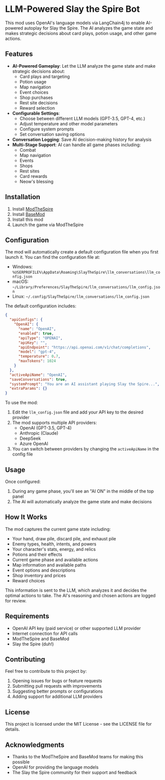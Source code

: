 # LLM-Powered Slay the Spire Bot

This mod uses OpenAI's language models via LangChain4j to enable AI-powered autoplay for Slay the Spire. The AI analyzes the game state and makes strategic decisions about card plays, potion usage, and other game actions.

## Features

- **AI-Powered Gameplay**: Let the LLM analyze the game state and make strategic decisions about:
  - Card plays and targeting
  - Potion usage
  - Map navigation
  - Event choices
  - Shop purchases
  - Rest site decisions
  - Reward selection
- **Configurable Settings**: 
  - Choose between different LLM models (GPT-3.5, GPT-4, etc.)
  - Adjust temperature and other model parameters
  - Configure system prompts
  - Set conversation saving options
- **Conversation Logging**: Save AI decision-making history for analysis
- **Multi-Stage Support**: AI can handle all game phases including:
  - Combat
  - Map navigation
  - Events
  - Shops
  - Rest sites
  - Card rewards
  - Neow's blessing

## Installation

1. Install [ModTheSpire](https://github.com/kiooeht/ModTheSpire)
2. Install [BaseMod](https://github.com/daviscook477/BaseMod)
3. Install this mod
4. Launch the game via ModTheSpire

## Configuration

The mod will automatically create a default configuration file when you first launch it. You can find the configuration file at:
   - Windows: `%USERPROFILE%\AppData\Roaming\SlayTheSpire\llm_conversations\llm_config.json`
   - macOS: `~/Library/Preferences/SlayTheSpire/llm_conversations/llm_config.json`
   - Linux: `~/.config/SlayTheSpire/llm_conversations/llm_config.json`

The default configuration includes:
```json
{
  "apiConfigs": {
    "OpenAI": {
      "name": "OpenAI",
      "enabled": true,
      "apiType": "OPENAI",
      "apiKey": "",
      "apiEndpoint": "https://api.openai.com/v1/chat/completions",
      "model": "gpt-4",
      "temperature": 0.7,
      "maxTokens": 1024
    }
  },
  "activeApiName": "OpenAI",
  "saveConversations": true,
  "systemPrompt": "You are an AI assistant playing Slay the Spire...",
  "extraParams": {}
}
```

To use the mod:
1. Edit the `llm_config.json` file and add your API key to the desired provider
2. The mod supports multiple API providers:
   - OpenAI (GPT-3.5, GPT-4)
   - Anthropic (Claude)
   - DeepSeek
   - Azure OpenAI
3. You can switch between providers by changing the `activeApiName` in the config file

## Usage

Once configured:

1. During any game phase, you'll see an "AI ON" in the middle of the top panel
2. The AI will automatically analyze the game state and make decisions

## How It Works

The mod captures the current game state including:
- Your hand, draw pile, discard pile, and exhaust pile
- Enemy types, health, intents, and powers
- Your character's stats, energy, and relics
- Potions and their effects
- Current game phase and available actions
- Map information and available paths
- Event options and descriptions
- Shop inventory and prices
- Reward choices

This information is sent to the LLM, which analyzes it and decides the optimal actions to take. The AI's reasoning and chosen actions are logged for review.

## Requirements

- OpenAI API key (paid service) or other supported LLM provider
- Internet connection for API calls
- ModTheSpire and BaseMod
- Slay the Spire (duh!)

## Contributing

Feel free to contribute to this project by:
1. Opening issues for bugs or feature requests
2. Submitting pull requests with improvements
3. Suggesting better prompts or configurations
4. Adding support for additional LLM providers

## License

This project is licensed under the MIT License - see the LICENSE file for details.

## Acknowledgments

- Thanks to the ModTheSpire and BaseMod teams for making this possible
- OpenAI for providing the language models
- The Slay the Spire community for their support and feedback
